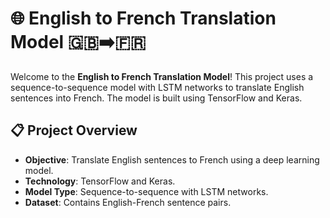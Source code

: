 # 🌐 English to French Translation Model 🇬🇧➡️🇫🇷

Welcome to the **English to French Translation Model**! This project uses a sequence-to-sequence model with LSTM networks to translate English sentences into French. The model is built using TensorFlow and Keras.

## 📋 Project Overview

- **Objective**: Translate English sentences to French using a deep learning model.
- **Technology**: TensorFlow and Keras.
- **Model Type**: Sequence-to-sequence with LSTM networks.
- **Dataset**: Contains English-French sentence pairs.
